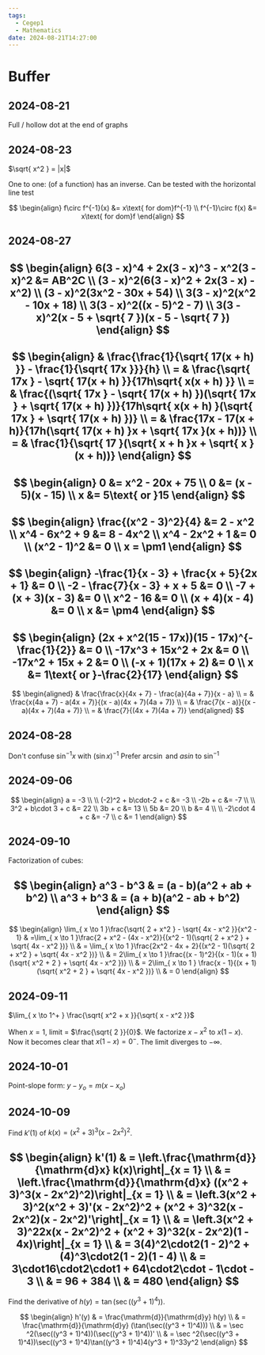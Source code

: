 ```yaml
---
tags:
  - Cegep1
  - Mathematics
date: 2024-08-21T14:27:00
---
```


# Buffer

## 2024-08-21

Full / hollow dot at the end of graphs

## 2024-08-23

$\sqrt{ x^2 } = |x|$

One to one: (of a function) has an inverse. Can be tested with the horizontal line test

$$
\begin{align}
f\circ f^{-1}(x) &= x\text{ for dom}f^{-1} \\
f^{-1}\circ f(x) &= x\text{ for dom}f
\end{align}
$$

## 2024-08-27

$$
\begin{align}
6(3 - x)^4 + 2x(3 - x)^3 - x^2(3 - x)^2 &= AB^2C \\
(3 - x)^2(6(3 - x)^2 + 2x(3 - x) - x^2) \\
(3 - x)^2(3x^2 - 30x + 54) \\
3(3 - x)^2(x^2 - 10x + 18) \\
3(3 - x)^2((x - 5)^2 - 7) \\
3(3 - x)^2(x - 5 + \sqrt{ 7 })(x - 5 - \sqrt{ 7 })
\end{align}
$$
---
$$
\begin{align}
 & \frac{\frac{1}{\sqrt{ 17(x + h) }} - \frac{1}{\sqrt{ 17x }}}{h} \\
= & \frac{\sqrt{ 17x } - \sqrt{ 17(x + h) }}{17h\sqrt{ x(x + h) }} \\
= & \frac{(\sqrt{ 17x } - \sqrt{ 17(x + h) })(\sqrt{ 17x } + \sqrt{ 17(x + h) })}{17h\sqrt{ x(x + h) }(\sqrt{ 17x } + \sqrt{ 17(x + h) })} \\
= & \frac{17x - 17(x + h)}{17h(\sqrt{ 17(x + h) }x + \sqrt{ 17x }(x + h))} \\
= & \frac{1}{\sqrt{ 17 }(\sqrt{ x + h }x + \sqrt{ x }(x + h))}
\end{align}
$$
---
$$
\begin{align}
0 &= x^2 - 20x + 75 \\
0 &= (x - 5)(x - 15) \\
x &= 5\text{ or }15
\end{align}
$$
---
$$
\begin{align}
\frac{(x^2 - 3)^2}{4} &= 2 - x^2 \\
x^4 - 6x^2 + 9 &= 8 - 4x^2 \\
x^4 - 2x^2 + 1 &= 0 \\
(x^2 - 1)^2 &= 0 \\
x = \pm1
\end{align}
$$
---
$$
\begin{align}
-\frac{1}{x - 3} + \frac{x + 5}{2x + 1} &= 0 \\
-2 - \frac{7}{x - 3} + x + 5 &= 0 \\
-7 + (x + 3)(x - 3) &= 0 \\
x^2 - 16 &= 0 \\
(x + 4)(x - 4) &= 0 \\
x &= \pm4
\end{align}
$$
---
$$
\begin{align}
(2x + x^2(15 - 17x))(15 - 17x)^{-\frac{1}{2}} &= 0 \\
-17x^3 + 15x^2 + 2x &= 0 \\
-17x^2 + 15x + 2 &= 0 \\
(-x + 1)(17x + 2) &= 0 \\
x &= 1\text{ or }-\frac{2}{17}
\end{align}
$$
---
$$
\begin{aligned}
 & \frac{\frac{x}{4x + 7} - \frac{a}{4a + 7}}{x - a} \\
= & \frac{x(4a + 7) - a(4x + 7)}{(x - a)(4x + 7)(4a + 7)} \\
= & \frac{7(x - a)}{(x - a)(4x + 7)(4a + 7)} \\
= & \frac{7}{(4x + 7)(4a + 7)}
\end{aligned}
$$

## 2024-08-28

Don't confuse $\sin ^{-1}x$ with $(\sin x)^{-1}$
Prefer $\arcsin$ and $asin$ to $\sin ^{-1}$

## 2024-09-06

$$
\begin{align}
a = -3 \\
 \\
(-2)^2 + b\cdot-2 + c &= -3 \\
-2b + c &= -7 \\
 \\
3^2 + b\cdot 3 + c &= 22 \\
3b + c &= 13 \\
5b &= 20 \\
b &= 4 \\
 \\
-2\cdot 4 + c &= -7 \\
c &= 1
\end{align}
$$

## 2024-09-10

Factorization of cubes:

$$
\begin{align}
a^3 - b^3 & = (a - b)(a^2 + ab + b^2) \\
a^3 + b^3 & = (a + b)(a^2 - ab + b^2)
\end{align}
$$
---
$$
\begin{align}
\lim_{ x \to 1 }\frac{\sqrt{ 2 + x^2 } - \sqrt{ 4x - x^2 }}{x^2 - 1} & =\lim_{ x \to 1 }\frac{2 + x^2 - (4x - x^2)}{(x^2 - 1)(\sqrt{ 2 + x^2 } + \sqrt{ 4x - x^2 })} \\
 & = \lim_{ x \to 1 }\frac{2x^2 - 4x + 2}{(x^2 - 1)(\sqrt{ 2 + x^2 } + \sqrt{ 4x - x^2 })} \\
 & = 2\lim_{ x \to 1 }\frac{(x - 1)^2}{(x - 1)(x + 1)(\sqrt{ x^2 + 2 } + \sqrt{ 4x - x^2 })} \\
 & = 2\lim_{ x \to 1 } \frac{x - 1}{(x + 1)(\sqrt{ x^2 + 2 } + \sqrt{ 4x - x^2 })} \\
 & = 0
\end{align}
$$

## 2024-09-11

$\lim_{ x \to 1^+ } \frac{\sqrt{ x^2 + x }}{\sqrt{ x - x^2 }}$

When $x = 1$, limit = $\frac{\sqrt{ 2 }}{0}$.
We factorize $x - x^2$ to $x(1 - x)$.
Now it becomes clear that $x(1 - x) = 0^-$.
The limit diverges to $-\infty$.

## 2024-10-01

Point-slope form: $y - y_o = m(x - x_o)$

## 2024-10-09

Find $k'(1)$ of $k(x) = (x^2 + 3)^3(x - 2x^2)^2$.

$$
\begin{align}
k'(1) & = \left.\frac{\mathrm{d}}{\mathrm{d}x} k(x)\right|_{x = 1} \\
 & = \left.\frac{\mathrm{d}}{\mathrm{d}x} ((x^2 + 3)^3(x - 2x^2)^2)\right|_{x = 1} \\
 & = \left.3(x^2 + 3)^2(x^2 + 3)'(x - 2x^2)^2 + (x^2 + 3)^32(x - 2x^2)(x - 2x^2)'\right|_{x = 1} \\
 & = \left.3(x^2 + 3)^22x(x - 2x^2)^2 + (x^2 + 3)^32(x - 2x^2)(1 - 4x)\right|_{x = 1} \\
 & = 3(4)^2\cdot2(1 - 2)^2 + (4)^3\cdot2(1 - 2)(1 - 4) \\
 & = 3\cdot16\cdot2\cdot1 + 64\cdot2\cdot - 1\cdot - 3 \\
 & = 96 + 384 \\
 & = 480
\end{align}
$$
---
Find the derivative of $h(y) = \tan(\sec((y^3 + 1)^4))$.

$$
\begin{align}
h'(y) & = \frac{\mathrm{d}}{\mathrm{d}y} h(y) \\
 & = \frac{\mathrm{d}}{\mathrm{d}y} (\tan(\sec((y^3 + 1)^4))) \\
 & = \sec ^2(\sec((y^3 + 1)^4))(\sec((y^3 + 1)^4))' \\
 & = \sec ^2(\sec((y^3 + 1)^4))\sec((y^3 + 1)^4)\tan((y^3 + 1)^4)4(y^3 + 1)^33y^2
\end{align}
$$
